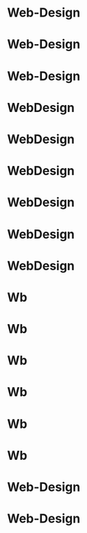 # Web-Design
# Web-Design
# Web-Design
# WebDesign
# WebDesign
# WebDesign
# WebDesign
# WebDesign
# WebDesign
# Wb
# Wb
# Wb
# Wb
# Wb
# Wb
# Web-Design
# Web-Design
